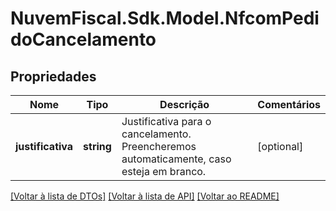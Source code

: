 # NuvemFiscal.Sdk.Model.NfcomPedidoCancelamento

## Propriedades

Nome | Tipo | Descrição | Comentários
------------ | ------------- | ------------- | -------------
**justificativa** | **string** | Justificativa para o cancelamento. Preencheremos automaticamente, caso esteja em branco. | [optional] 

[[Voltar à lista de DTOs]](../README.md#documentation-for-models) [[Voltar à lista de API]](../README.md#documentation-for-api-endpoints) [[Voltar ao README]](../README.md)

